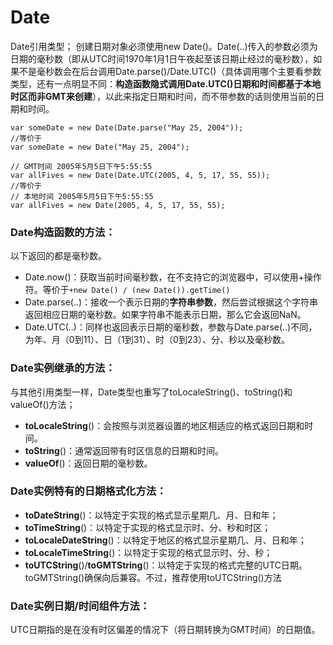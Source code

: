 # Date
Date引用类型；
创建日期对象必须使用new Date()。Date(..)传入的参数必须为日期的毫秒数（即从UTC时间1970年1月1日午夜起至该日期止经过的毫秒数），如果不是毫秒数会在后台调用Date.parse()/Date.UTC()（具体调用哪个主要看参数类型，还有一点明显不同：**构造函数隐式调用Date.UTC()日期和时间都基于本地时区而非GMT来创建**），以此来指定日期和时间，而不带参数的话则使用当前的日期和时间。
```
var someDate = new Date(Date.parse("May 25, 2004"));
//等价于
var someDate = new Date("May 25, 2004");

// GMT时间 2005年5月5日下午5:55:55 
var allFives = new Date(Date.UTC(2005, 4, 5, 17, 55, 55));
//等价于
// 本地时间 2005年5月5日下午5:55:55 
var allFives = new Date(2005, 4, 5, 17, 55, 55); 
```
### Date构造函数的方法：
以下返回的都是毫秒数。
* Date.now()：获取当前时间毫秒数，在不支持它的浏览器中，可以使用+操作符。等价于`+new Date() / (new Date()).getTime()`
* Date.parse(..)：接收一个表示日期的**字符串参数**，然后尝试根据这个字符串返回相应日期的毫秒数。如果字符串不能表示日期，那么它会返回NaN。
* Date.UTC(..)：同样也返回表示日期的毫秒数，参数与Date.parse(..)不同，为年、月（0到11）、日（1到31）、时（0到23）、分、秒以及毫秒数。

### Date实例继承的方法：
与其他引用类型一样，Date类型也重写了toLocaleString()、toString()和valueOf()方法；

* **toLocaleString**()：会按照与浏览器设置的地区相适应的格式返回日期和时间。
* **toString**()：通常返回带有时区信息的日期和时间。
* **valueOf**()：返回日期的毫秒数。

### Date实例特有的日期格式化方法：

* **toDateString**()：以特定于实现的格式显示星期几、月、日和年；
* **toTimeString**()：以特定于实现的格式显示时、分、秒和时区；
* **toLocaleDateString**()：以特定于地区的格式显示星期几、月、日和年；
* **toLocaleTimeString**()：以特定于实现的格式显示时、分、秒；
* **toUTCString**()/**toGMTString**()：以特定于实现的格式完整的UTC日期。toGMTString()确保向后兼容。不过，推荐使用toUTCString()方法

### Date实例日期/时间组件方法：
UTC日期指的是在没有时区偏差的情况下（将日期转换为GMT时间）的日期值。
